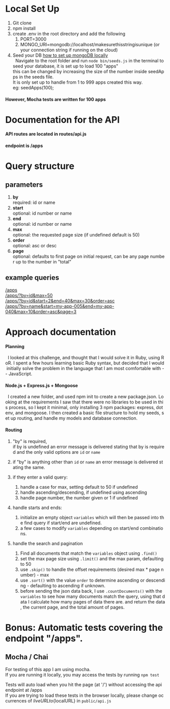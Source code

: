 # Local Set Up
1. Git clone
2. npm install
3. create .env in the root directory and add the following
      1. PORT=3000
      2. MONGO_URI=mongodb://localhost/makesurethisstringisunique 
    (or your connection string if running on the cloud)
4. Seed your DB
    [how to set up mongoDB locally](https://www.codecademy.com/articles/tdd-setup-mongodb-2)<br>
    Navigate to the root folder and run `node bin/seeds.js` in the terminal to seed your database, it is set up to load 100 "apps" this can be changed by increasing the size of the number inside seedApps in the seeds file. It is only set up to handle from 1 to 999 apps created this way. eg: seedApps(100);

  #### However, Mocha tests are written for 100 apps

# Documentation for the API
#### API routes are located in routes/api.js
#### endpoint is /apps

# Query structure
## parameters
1. <b>by</b><br>
    required: id or name
2. <b>start</b><br>
    optional: id number or name
3. <b>end</b><br>
    optional: id number or name
4. <b>max</b><br>
    optional: the requested page size (if undefined default is 50)
5. <b>order</b><br>
    optional: asc or desc
6. <b>page</b><br>
optional: defaults to first page on initial request, can be any page number up to the number in "total"

## example queries

[/apps](https://paginationmdlive.herokuapp.com/apps)<br>
[/apps/?by=id&max=50](https://paginationmdlive.herokuapp.com/apps/?by=id&max=50)<br>
[/apps/?by=id&start=2&end=40&max=30&order=asc](https://paginationmdlive.herokuapp.com/apps/?by=id&start=2&end=40&max=30&order=asc)<br>
[/apps/?by=name&start=my-app-005&end=my-app-040&max=10&order=asc&page=3](https://paginationmdlive.herokuapp.com/apps/?by=name&start=my-app-005&end=my-app-040&max=10&order=asc&page=3)

# Approach documentation

#### Planning

  I looked at this challenge, and thought that I would solve it in Ruby, using RoR. I spent a few hours learning basic Ruby syntax, but decided that I would initially solve the problem in the language that I am most comfortable with -- JavaScript.

#### Node.js + Express.js + Mongoose

  I created a new folder, and used npm init to create a new package.json. Looking at the requirements I saw that there were no libraries to be used in this process, so I kept it minimal, only installing 3 npm packages: express, dotenv, and mongoose. I then created a basic file structure to hold my seeds, set up routing, and handle my models and database connection.

#### Routing


1. "by" is required, if by is undefined an error message is delivered stating that by is required and the only valid options are `id` or `name`

2. if "by" is anything other than `id` or `name` an error message is delivered stating the same.

3. if they enter a valid query:
     1. handle a case for max, setting default to 50 if undefined
     2. handle ascending/descending, if undefined using ascending
     3. handle page number, the number given or 1 if undefined
4. handle starts and ends:
     1. initialize an empty object `variables` which will then be passed into the find query if start/end are undefined. 
     2. a few cases to modify `variables` depending on start/end combinations.
5. handle the search and pagination
    1. Find all documents that match the `variables` object using `.find()`
    2. set the max page size using `.limit()` and the max param, defaulting to 50
    3. use `.skip()` to handle the offset requirements (desired max * page number) - max
    4. use `.sort()` with the value `order` to determine ascending or descending - defaulting to ascending if unknown.
    5. before sending the json data back, I use `.countDocuments()` with the `variables` to see how many documents match the query, using that data I calculate how many pages of data there are. and return the data, the current page, and the total amount of pages.

# Bonus: Automatic tests covering the endpoint "/apps".

## Mocha / Chai
For testing of this app I am using mocha.
If you are running it locally, you may access the tests by running `npm test`


Tests will auto load when you hit the page (at '/') without accessing the api endpoint at /apps
If you are trying to load these tests in the browser locally, please change occurrences of ${liveURL} to ${localURL} in `public/api.js`
